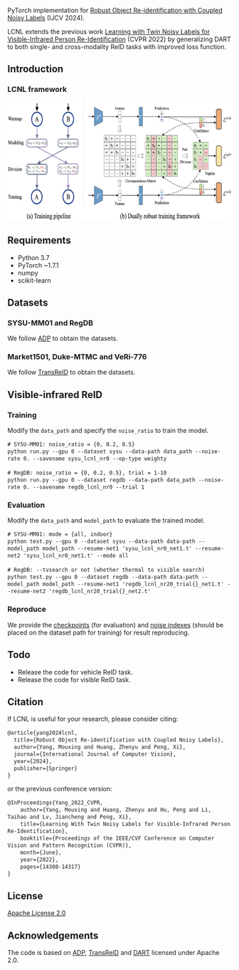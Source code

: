 
PyTorch implementation for [Robust Object Re-identification with Coupled Noisy Labels](http://pengxi.me/wp-content/uploads/2024/01/Manuscript.pdf) (IJCV 2024).

LCNL extends the previous work [Learning with Twin Noisy Labels for Visible-Infrared Person Re-Identification](https://openaccess.thecvf.com/content/CVPR2022/papers/Yang_Learning_With_Twin_Noisy_Labels_for_Visible-Infrared_Person_Re-Identification_CVPR_2022_paper.pdf) (CVPR 2022) by generalizing DART to both single- and cross-modality ReID tasks with improved loss function.


## Introduction

### LCNL framework
<img src="https://github.com/XLearning-SCU/2022-CVPR-DART/blob/main/figs/framework.png"  width="760" height="268" />

## Requirements

- Python 3.7
- PyTorch ~1.7.1
- numpy
- scikit-learn
## Datasets

### SYSU-MM01 and RegDB
We follow [ADP](https://github.com/mangye16/Cross-Modal-Re-ID-baseline/tree/master/ICCV21_CAJ) to obtain the datasets.

### Market1501, Duke-MTMC and VeRi-776
We follow [TransReID](https://github.com/damo-cv/TransReID) to obtain the datasets.

## Visible-infrared ReID

### Training

Modify the ```data_path``` and  specify the ```noise_ratio``` to train the model.

```train
# SYSU-MM01: noise_ratio = {0, 0.2, 0.5}
python run.py --gpu 0 --dataset sysu --data-path data_path --noise-rate 0. --savename sysu_lcnl_nr0 --op-type weighty

# RegDB: noise_ratio = {0, 0.2, 0.5}, trial = 1-10
python run.py --gpu 0 --dataset regdb --data-path data_path --noise-rate 0. --savename regdb_lcnl_nr0 --trial 1
```
### Evaluation

Modify the  ```data_path``` and ```model_path``` to evaluate the trained model. 

```
# SYSU-MM01: mode = {all, indoor}
python test.py --gpu 0 --dataset sysu --data-path data-path --model_path model_path --resume-net1 'sysu_lcnl_nr0_net1.t' --resume-net2 'sysu_lcnl_nr0_net1.t' --mode all

# RegDB: --tvsearch or not (whether thermal to visible search)
python test.py --gpu 0 --dataset regdb --data-path data-path --model_path model_path --resume-net1 'regdb_lcnl_nr20_trial{}_net1.t' --resume-net2 'regdb_lcnl_nr20_trial{}_net2.t'
```

### Reproduce
We provide the [checkpoints](https://pan.baidu.com/s/1SqYBxbxXIj_4yYZOWhlDgA?pwd=es2p) (for evaluation) and [noise indexes](https://pan.baidu.com/s/1d8McuazzrYocRCNnKE4vjg?pwd=aam5) (should be placed on the dataset path for training) for result reproducing. 
<!-- Note that the reproduced results would be slightly different from the results in the paper due to the code reshaping.  -->

## Todo

- Release the code for vehicle ReID task.
- Release the code for visible ReID task.



## Citation

If LCNL is useful for your research, please consider citing:
```
@article{yang2024lcnl,
  title={Robust Object Re-identification with Coupled Noisy Labels},
  author={Yang, Mouxing and Huang, Zhenyu and Peng, Xi},
  journal={International Journal of Computer Vision},
  year={2024},
  publisher={Springer}
}
```
or the previous conference version:
```
@InProceedings{Yang_2022_CVPR,
    author={Yang, Mouxing and Huang, Zhenyu and Hu, Peng and Li, Taihao and Lv, Jiancheng and Peng, Xi},
    title={Learning With Twin Noisy Labels for Visible-Infrared Person Re-Identification},
    booktitle={Proceedings of the IEEE/CVF Conference on Computer Vision and Pattern Recognition (CVPR)},
    month={June},
    year={2022},
    pages={14308-14317}
}
```

## License

[Apache License 2.0](http://www.apache.org/licenses/LICENSE-2.0)

## Acknowledgements
The code is based on [ADP](https://github.com/mangye16/Cross-Modal-Re-ID-baseline/tree/master/ICCV21_CAJ), [TransReID](https://github.com/damo-cv/TransReID) and [DART](https://github.com/XLearning-SCU/2022-CVPR-DART) licensed under Apache 2.0.